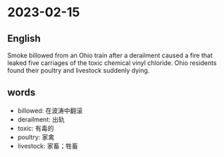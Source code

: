 # 2023-02-15

## English
Smoke billowed from an Ohio train after a
derailment caused a fire that leaked five
carriages of the toxic chemical vinyl
chloride. Ohio residents found their
poultry and livestock suddenly dying.


## words
* billowed: 在波涛中翻滚
* derailment: 出轨
* toxic: 有毒的
* poultry: 家禽
* livestock: 家畜；牲畜
